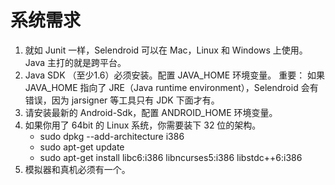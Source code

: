 # 系统需求

1. 就如 Junit 一样，Selendroid 可以在 Mac，Linux 和 Windows 上使用。Java 主打的就是跨平台。
2. Java SDK （至少1.6）必须安装。配置 JAVA_HOME 环境变量。 重要： 如果 JAVA_HOME 指向了 JRE（Java runtime environment），Selendroid 会有错误，因为 jarsigner 等工具只有 JDK 下面才有。
3. 请安装最新的 Android-Sdk，配置 ANDROID_HOME 环境变量。
4. 如果你用了 64bit 的 Linux 系统，你需要装下 32 位的架构。
    * sudo dpkg --add-architecture i386
    * sudo apt-get update
    * sudo apt-get install libc6:i386 libncurses5:i386 libstdc++6:i386
5. 模拟器和真机必须有一个。
